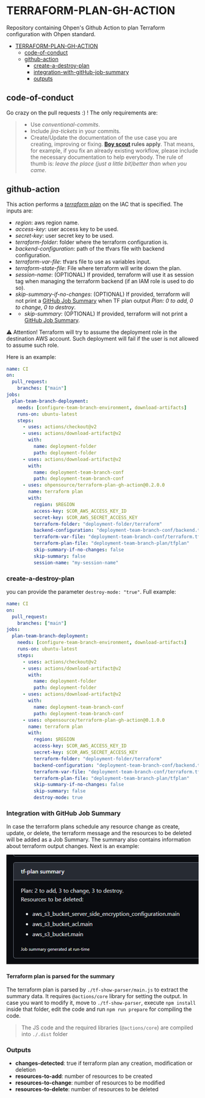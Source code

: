 # TERRAFORM-PLAN-GH-ACTION

Repository containing Ohpen's Github Action to plan Terraform configuration with Ohpen standard.

- [TERRAFORM-PLAN-GH-ACTION](#TERRAFORM-PLAN-GH-ACTION)
  - [code-of-conduct](#code-of-conduct)
  - [github-action](#github-action)
    - [create-a-destroy-plan](#create-a-destroy-plan)
    - [integration-with-gitHub-job-summary](#integration-with-gitHub-job-summary)
    - [outputs](#outputs)

## code-of-conduct

Go crazy on the pull requests :) ! The only requirements are:

> - Use _conventional-commits_.
> - Include _jira-tickets_ in your commits.
> - Create/Update the documentation of the use case you are creating, improving or fixing. **[Boy scout](https://biratkirat.medium.com/step-8-the-boy-scout-rule-robert-c-martin-uncle-bob-9ac839778385) rules apply**. That means, for example, if you fix an already existing workflow, please include the necessary documentation to help everybody. The rule of thumb is: _leave the place (just a little bit)better than when you came_.

## github-action

This action performs a [_terraform plan_](https://www.terraform.io/cli/commands/plan) on the IAC that is specified. The inputs are:

- _region_: aws region name.
- _access-key_: user access key to be used.
- _secret-key_: user secret key to be used.
- _terraform-folder_: folder where the terraform configuration is.
- _backend-configuration_: path of the tfvars file with backend configuration.
- _terraform-var-file_: tfvars file to use as variables input.
- _terraform-state-file_: File where terraform will write down the plan.
- _session-name_: (OPTIONAL) If provided, terraform will use it as session tag when managing the terraform backend (if an IAM role is used to do so).
- _skip-summary-if-no-changes_: (OPTIONAL) If provided, terraform will not print a [GitHub Job Summary](#integration-with-github-job-summary) when TF plan output _Plan: 0 to add, 0 to change, 0 to destroy_.
- - _skip-summary_: (OPTIONAL) If provided, terraform will not print a [GitHub Job Summary](#integration-with-github-job-summary).

⚠️ Attention! Terraform will try to assume the deployment role in the destination AWS account. Such deployment will fail if the user is not allowed to assume such role.

Here is an example:

```yaml
name: CI
on:
  pull_request:
    branches: ["main"]
jobs:
  plan-team-branch-deployment:
    needs: [configure-team-branch-environment, download-artifacts]
    runs-on: ubuntu-latest
    steps:
      - uses: actions/checkout@v2
      - uses: actions/download-artifact@v2
        with:
          name: deployment-folder
          path: deployment-folder
      - uses: actions/download-artifact@v2
        with:
          name: deployment-team-branch-conf
          path: deployment-team-branch-conf
      - uses: ohpensource/terraform-plan-gh-action@0.2.0.0
        name: terraform plan
        with:
          region: $REGION
          access-key: $COR_AWS_ACCESS_KEY_ID
          secret-key: $COR_AWS_SECRET_ACCESS_KEY
          terraform-folder: "deployment-folder/terraform"
          backend-configuration: "deployment-team-branch-conf/backend.tf"
          terraform-var-file: "deployment-team-branch-conf/terraform.tfvars"
          terraform-plan-file: "deployment-team-branch-plan/tfplan"
          skip-summary-if-no-changes: false
          skip-summary: false
          session-name: "my-session-name"
```

### create-a-destroy-plan

you can provide the parameter `destroy-mode: "true"`. Full example:

```yaml
name: CI
on:
  pull_request:
    branches: ["main"]
jobs:
  plan-team-branch-deployment:
    needs: [configure-team-branch-environment, download-artifacts]
    runs-on: ubuntu-latest
    steps:
      - uses: actions/checkout@v2
      - uses: actions/download-artifact@v2
        with:
          name: deployment-folder
          path: deployment-folder
      - uses: actions/download-artifact@v2
        with:
          name: deployment-team-branch-conf
          path: deployment-team-branch-conf
      - uses: ohpensource/terraform-plan-gh-action@0.1.0.0
        name: terraform plan
        with:
          region: $REGION
          access-key: $COR_AWS_ACCESS_KEY_ID
          secret-key: $COR_AWS_SECRET_ACCESS_KEY
          terraform-folder: "deployment-folder/terraform"
          backend-configuration: "deployment-team-branch-conf/backend.tf"
          terraform-var-file: "deployment-team-branch-conf/terraform.tfvars"
          terraform-plan-file: "deployment-team-branch-plan/tfplan"
          skip-summary-if-no-changes: false
          skip-summary: false
          destroy-mode: true
```

### Integration with GitHub Job Summary

In case the terraform plans schedule any resource change as create, update, or delete, the terraform message and the resources to be deleted will be added as a Job Summary.
The summary also contains information about terraform output changes.
Next is an example:

![Job Summary Example](./docs/job-summary.png)

#### Terraform plan is parsed for the summary

The terraform plan is parsed by `./tf-show-parser/main.js` to extract the summary data. It requires `@actions/core` library for setting the output. In case you want to modify it, move to `./tf-show-parser`, execute `npm install` inside that folder, edit the code and run `npm run prepare` for compiling the code.

> The JS code and the required libraries (`@actions/core`) are compiled into `./.dist` folder

### Outputs

- **changes-detected**: true if terraform plan any creation, modification or deletion
- **resources-to-add**: number of resources to be created
- **resources-to-change**: number of resources to be modified
- **resources-to-delete**: number of resources to be deleted

